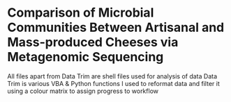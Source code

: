 # Comparison of Microbial Communities Between Artisanal and Mass-produced Cheeses via Metagenomic Sequencing  


All files apart from Data Trim are shell files used for analysis of data 
Data Trim is various VBA & Python functions I used to reformat data and filter it using a colour matrix to assign progress to workflow 
